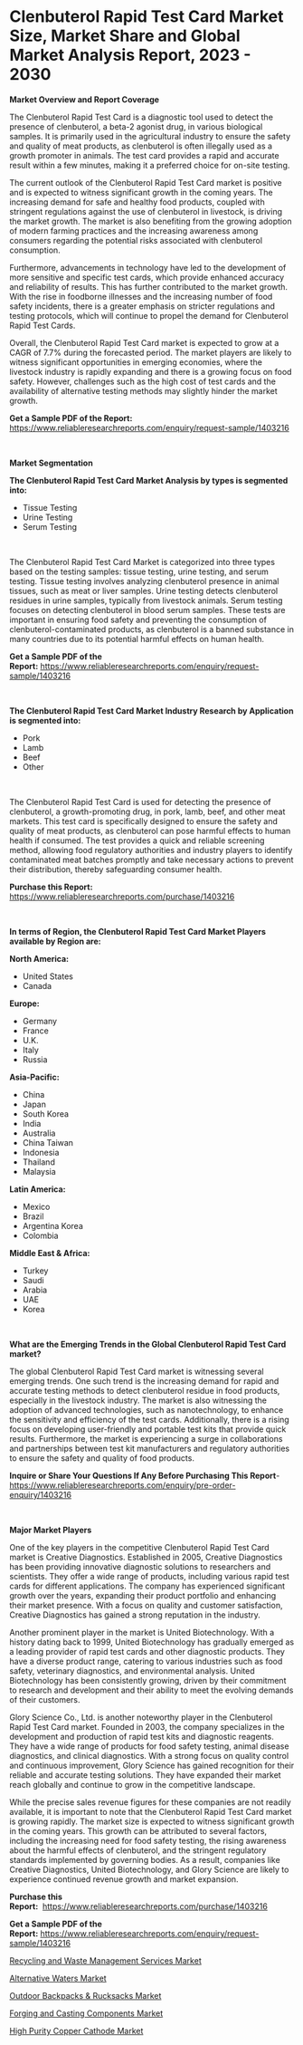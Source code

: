 <p><h1>Clenbuterol Rapid Test Card Market Size, Market Share and Global Market Analysis Report, 2023 - 2030</h1></p><p><strong>Market Overview and Report Coverage</strong></p>
<p><p>The Clenbuterol Rapid Test Card is a diagnostic tool used to detect the presence of clenbuterol, a beta-2 agonist drug, in various biological samples. It is primarily used in the agricultural industry to ensure the safety and quality of meat products, as clenbuterol is often illegally used as a growth promoter in animals. The test card provides a rapid and accurate result within a few minutes, making it a preferred choice for on-site testing.</p><p>The current outlook of the Clenbuterol Rapid Test Card market is positive and is expected to witness significant growth in the coming years. The increasing demand for safe and healthy food products, coupled with stringent regulations against the use of clenbuterol in livestock, is driving the market growth. The market is also benefiting from the growing adoption of modern farming practices and the increasing awareness among consumers regarding the potential risks associated with clenbuterol consumption.</p><p>Furthermore, advancements in technology have led to the development of more sensitive and specific test cards, which provide enhanced accuracy and reliability of results. This has further contributed to the market growth. With the rise in foodborne illnesses and the increasing number of food safety incidents, there is a greater emphasis on stricter regulations and testing protocols, which will continue to propel the demand for Clenbuterol Rapid Test Cards.</p><p>Overall, the Clenbuterol Rapid Test Card market is expected to grow at a CAGR of 7.7% during the forecasted period. The market players are likely to witness significant opportunities in emerging economies, where the livestock industry is rapidly expanding and there is a growing focus on food safety. However, challenges such as the high cost of test cards and the availability of alternative testing methods may slightly hinder the market growth.</p></p>
<p><strong>Get a Sample PDF of the Report:</strong> <a href="https://www.reliableresearchreports.com/enquiry/request-sample/1403216">https://www.reliableresearchreports.com/enquiry/request-sample/1403216</a></p>
<p>&nbsp;</p>
<p><strong>Market Segmentation</strong></p>
<p><strong>The Clenbuterol Rapid Test Card Market Analysis by types is segmented into:</strong></p>
<p><ul><li>Tissue Testing</li><li>Urine Testing</li><li>Serum Testing</li></ul></p>
<p>&nbsp;</p>
<p><p>The Clenbuterol Rapid Test Card Market is categorized into three types based on the testing samples: tissue testing, urine testing, and serum testing. Tissue testing involves analyzing clenbuterol presence in animal tissues, such as meat or liver samples. Urine testing detects clenbuterol residues in urine samples, typically from livestock animals. Serum testing focuses on detecting clenbuterol in blood serum samples. These tests are important in ensuring food safety and preventing the consumption of clenbuterol-contaminated products, as clenbuterol is a banned substance in many countries due to its potential harmful effects on human health.</p></p>
<p><strong>Get a Sample PDF of the Report:</strong>&nbsp;<a href="https://www.reliableresearchreports.com/enquiry/request-sample/1403216">https://www.reliableresearchreports.com/enquiry/request-sample/1403216</a></p>
<p>&nbsp;</p>
<p><strong>The Clenbuterol Rapid Test Card Market Industry Research by Application is segmented into:</strong></p>
<p><ul><li>Pork</li><li>Lamb</li><li>Beef</li><li>Other</li></ul></p>
<p>&nbsp;</p>
<p><p>The Clenbuterol Rapid Test Card is used for detecting the presence of clenbuterol, a growth-promoting drug, in pork, lamb, beef, and other meat markets. This test card is specifically designed to ensure the safety and quality of meat products, as clenbuterol can pose harmful effects to human health if consumed. The test provides a quick and reliable screening method, allowing food regulatory authorities and industry players to identify contaminated meat batches promptly and take necessary actions to prevent their distribution, thereby safeguarding consumer health.</p></p>
<p><strong>Purchase this Report:</strong>&nbsp; <a href="https://www.reliableresearchreports.com/purchase/1403216">https://www.reliableresearchreports.com/purchase/1403216</a></p>
<p>&nbsp;</p>
<p><strong>In terms of Region, the Clenbuterol Rapid Test Card Market Players available by Region are:</strong></p>
<p>
    <p> <strong> North America: </strong>
        <ul>
            <li>United States</li>
            <li>Canada</li>
        </ul>
        </p> 
    <p> <strong> Europe: </strong>
        <ul>
            <li>Germany</li>
            <li>France</li>
            <li>U.K.</li>
            <li>Italy</li>
            <li>Russia</li>
        </ul>
        </p> 
    <p> <strong> Asia-Pacific: </strong>
        <ul>
            <li>China</li>
            <li>Japan</li>
            <li>South Korea</li>
            <li>India</li>
            <li>Australia</li>
            <li>China Taiwan</li>
            <li>Indonesia</li>
            <li>Thailand</li>
            <li>Malaysia</li>
        </ul>
        </p> 
    <p> <strong> Latin America: </strong>
        <ul>
            <li>Mexico</li>
            <li>Brazil</li>
            <li>Argentina Korea</li>
            <li>Colombia</li>
        </ul>
        </p> 
    <p> <strong> Middle East & Africa: </strong>
        <ul>
            <li>Turkey</li>
            <li>Saudi</li>
            <li>Arabia</li>
            <li>UAE</li>
            <li>Korea</li>
        </ul>
    </p>
    </p>
<p>&nbsp;</p>
<p><strong>What are the Emerging Trends in the Global Clenbuterol Rapid Test Card market?</strong></p>
<p><p>The global Clenbuterol Rapid Test Card market is witnessing several emerging trends. One such trend is the increasing demand for rapid and accurate testing methods to detect clenbuterol residue in food products, especially in the livestock industry. The market is also witnessing the adoption of advanced technologies, such as nanotechnology, to enhance the sensitivity and efficiency of the test cards. Additionally, there is a rising focus on developing user-friendly and portable test kits that provide quick results. Furthermore, the market is experiencing a surge in collaborations and partnerships between test kit manufacturers and regulatory authorities to ensure the safety and quality of food products.</p></p>
<p><strong>Inquire or Share Your Questions If Any Before Purchasing This Report</strong>- <a href="https://www.reliableresearchreports.com/enquiry/pre-order-enquiry/1403216">https://www.reliableresearchreports.com/enquiry/pre-order-enquiry/1403216</a></p>
<p>&nbsp;</p>
<p><strong>Major Market Players</strong></p>
<p><p>One of the key players in the competitive Clenbuterol Rapid Test Card market is Creative Diagnostics. Established in 2005, Creative Diagnostics has been providing innovative diagnostic solutions to researchers and scientists. They offer a wide range of products, including various rapid test cards for different applications. The company has experienced significant growth over the years, expanding their product portfolio and enhancing their market presence. With a focus on quality and customer satisfaction, Creative Diagnostics has gained a strong reputation in the industry.</p><p>Another prominent player in the market is United Biotechnology. With a history dating back to 1999, United Biotechnology has gradually emerged as a leading provider of rapid test cards and other diagnostic products. They have a diverse product range, catering to various industries such as food safety, veterinary diagnostics, and environmental analysis. United Biotechnology has been consistently growing, driven by their commitment to research and development and their ability to meet the evolving demands of their customers.</p><p>Glory Science Co., Ltd. is another noteworthy player in the Clenbuterol Rapid Test Card market. Founded in 2003, the company specializes in the development and production of rapid test kits and diagnostic reagents. They have a wide range of products for food safety testing, animal disease diagnostics, and clinical diagnostics. With a strong focus on quality control and continuous improvement, Glory Science has gained recognition for their reliable and accurate testing solutions. They have expanded their market reach globally and continue to grow in the competitive landscape.</p><p>While the precise sales revenue figures for these companies are not readily available, it is important to note that the Clenbuterol Rapid Test Card market is growing rapidly. The market size is expected to witness significant growth in the coming years. This growth can be attributed to several factors, including the increasing need for food safety testing, the rising awareness about the harmful effects of clenbuterol, and the stringent regulatory standards implemented by governing bodies. As a result, companies like Creative Diagnostics, United Biotechnology, and Glory Science are likely to experience continued revenue growth and market expansion.</p></p>
<p><strong>Purchase this Report:</strong>&nbsp;&nbsp;<a href="https://www.reliableresearchreports.com/purchase/1403216">https://www.reliableresearchreports.com/purchase/1403216</a></p>
<p></p>
<p><strong>Get a Sample PDF of the Report:</strong>&nbsp;<a href="https://www.reliableresearchreports.com/enquiry/request-sample/1403216">https://www.reliableresearchreports.com/enquiry/request-sample/1403216</a></p>
<p><p><a href="https://medium.com/@juananienow/recycling-and-waste-management-services-market-size-reveals-the-best-marketing-channels-in-global-f1cc4d6f4518">Recycling and Waste Management Services Market</a></p><p><a href="https://medium.com/@irmaabshire/alternative-waters-market-share-evolution-and-market-growth-trends-2023-2030-f3522833ee75">Alternative Waters Market</a></p><p><a href="https://medium.com/@kellielakin_97357/outdoor-backpacks-amp-rucksacks-market-share-evolution-and-market-growth-trends-2023-2030-dfb4c38da622">Outdoor Backpacks & Rucksacks Market</a></p><p><a href="https://medium.com/@dariodooley/forging-and-casting-components-market-the-key-to-successful-business-strategy-forecast-till-2030-a94a7c19a145">Forging and Casting Components Market</a></p><p><a href="https://medium.com/@drakecorwin2023/high-purity-copper-cathode-market-size-and-market-trends-complete-industry-overview-2023-to-2030-f8428675e702">High Purity Copper Cathode Market</a></p></p>
